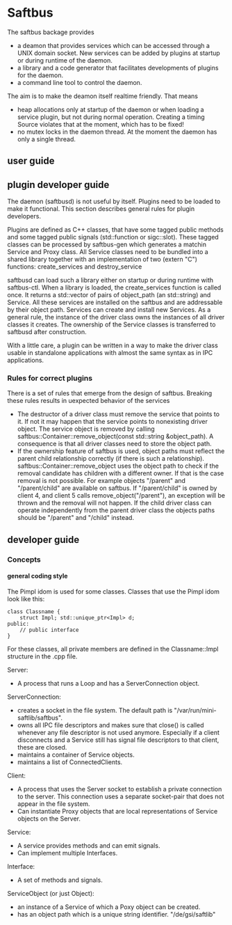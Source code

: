 # Saftbus

The saftbus backage provides 
  * a deamon that provides services which can be accessed through a UNIX domain socket. New services can be added by plugins at startup or during runtime of the daemon.
  * a library and a code generator that facilitates developments of plugins for the daemon.
  * a command line tool to control the daemon.

The aim is to make the deamon itself realtime friendly. That means
  * heap allocations only at startup of the daemon or when loading a service plugin, but not during normal operation. Creating a timing Source violates that at the moment, which has to be fixed!
  * no mutex locks in the daemon thread. At the moment the daemon has only a single thread.

## user guide

## plugin developer guide

The daemon (saftbusd) is not useful by itself. Plugins need to be loaded to make it functional.
This section describes general rules for plugin developers.

Plugins are defined as C++ classes, that have some tagged public methods and some tagged public 
signals (std::function or sigc::slot). These tagged classes can be processed by saftbus-gen which
generates a matchin Service and Proxy class. All Service classes need to be bundled into a shared 
library together with an implementation of two (extern "C") functions: 
  create_services and destroy_service

saftbusd can load such a library either on startup or during runtime with saftbus-ctl.
When a library is loaded, the create_services function is called once. It returns a 
std::vector of pairs of object_path (an std::string) and Service. All these services are installed on 
the saftbus and are addressable by their object path. Services can create and install new 
Services. As a general rule, the instance of the driver class owns the instances of all driver 
classes it creates. The ownership of the Service classes is transferred to saftbusd after construction.


With a little care, a plugin can be written in a way to make the driver class usable in standalone 
applications with almost the same syntax as in IPC applications. 


### Rules for correct plugins
There is a set of rules that emerge from the design of saftbus. Breaking these rules results in uexpected behavior of the services
  - The destructor of a driver class must remove the service that points to it. If not it may happen that the service points to nonexisting driver object. The service object is removed by calling saftbus::Container::remove_object(const std::string &object_path). A consequence is that all driver classes need to store the object path.
  - If the ownership feature of saftbus is used, object paths must reflect the parent child relationship correctly (if there is such a relationship). saftbus::Container::remove_object uses the object path to check if the removal candidate has children with a different owner. If that is the case removal is not possible. For example objects "/parent" and "/parent/child" are available on saftbus. If "/parent/child" is owned by client 4, and client 5 calls remove_object("/parent"), an exception will be thrown and the removal will not happen. If the child driver class can operate independently from the parent driver class the objects paths should be "/parent" and "/child" instead.
  

## developer guide

### Concepts
#### general coding style
The Pimpl idom is used for some classes.
Classes that use the Pimpl idom look like this:

    class Classname {
        struct Impl; std::unique_ptr<Impl> d;
    public:
        // public interface
    }

For these classes, all private members are defined in the Classname::Impl structure in the .cpp file.


Server: 
 * A process that runs a Loop and has a ServerConnection object.

ServerConnection:
 * creates a socket in the file system. The default path is "/var/run/mini-saftlib/saftbus".
 * owns all IPC file descriptors and makes sure that close() is called whenever any file descriptor is not used anymore.
   Especially if a client disconnects and a Service still has signal file descriptors to that client, these are closed.
 * maintains a container of Service objects.
 * maintains a list of ConnectedClients.

Client: 
 * A process that uses the Server socket to establish a private connection to the server.
   This connection uses a separate socket-pair that does not appear in the file system.
 * Can instantiate Proxy objects that are local representations of Service objects on the Server.

Service:
 * A service provides methods and can emit signals.
 * Can implement multiple Interfaces.

Interface: 
 * A set of methods and signals.

ServiceObject (or just Object): 
 * an instance of a Service of which a Poxy object can be created.
 * has an object path which is a unique string identifier. "/de/gsi/saftlib"

